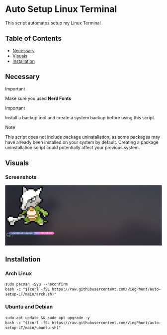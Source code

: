 # Auto Setup Linux Terminal
This script automates setup my Linux Terminal

## Table of Contents
- [Necessary](https://github.com/ViegPhunt/auto-setup-LT#Necessary)
- [Visuals](https://github.com/ViegPhunt/auto-setup-LT#Visuals)
- [Installation](https://github.com/ViegPhunt/auto-setup-LT#Installation)

## Necessary
> [!IMPORTANT]
> Make sure you used **Nerd Fonts**

> [!IMPORTANT]
> Install a backup tool and create a system backup before using this script.

> [!NOTE]
> This script does not include package uninstallation, as some packages may have already been installed on your system by default. Creating a package uninstallation script could potentially affect your previous system.

## Visuals
### Screenshots
![screenshot](./demo_images/screenshot-1.png)


## Installation
### Arch Linux
```
sudo pacman -Syu --noconfirm
bash -c "$(curl -fSL https://raw.githubusercontent.com/ViegPhunt/auto-setup-LT/main/arch.sh)"
```

### Ubuntu and Debian
```
sudo apt update && sudo apt upgrade -y
bash -c "$(curl -fSL https://raw.githubusercontent.com/ViegPhunt/auto-setup-LT/main/ubuntu.sh)"
```
